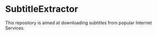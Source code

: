 # SubtitleExtractor
This repository is aimed at downloading subtitles from popular Internet Services.
